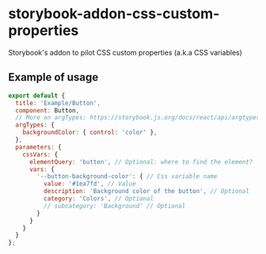 # storybook-addon-css-custom-properties

Storybook's addon to pilot CSS custom properties (a.k.a CSS variables)

## Example of usage

````js
export default {
  title: 'Example/Button',
  component: Button,
  // More on argTypes: https://storybook.js.org/docs/react/api/argtypes
  argTypes: {
    backgroundColor: { control: 'color' },
  },
  parameters: {
    cssVars: {
      elementQuery: 'button', // Optional: where to find the element?
      vars: {
        '--button-background-color': { // Css variable name
          value: '#1ea7fd', // Value
          description: 'Background color of the button', // Optional
          category: 'Colors', // Optional
          // subcategory: 'Background' // Optional
        }
      }
    }
  }
};
````
